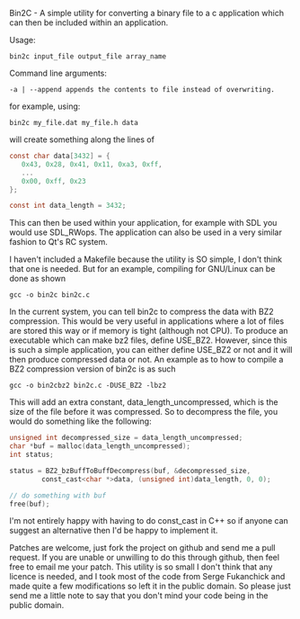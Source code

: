 Bin2C - A simple utility for converting a binary file to a c application which
can then be included within an application.

Usage:

```
bin2c input_file output_file array_name
```

Command line arguments:

```
-a | --append appends the contents to file instead of overwriting.
```

for example, using:
```
bin2c my_file.dat my_file.h data
```

will create something along the lines of

```c
const char data[3432] = {
   0x43, 0x28, 0x41, 0x11, 0xa3, 0xff,
   ...
   0x00, 0xff, 0x23
};

const int data_length = 3432;
```

This can then be used within your application, for example with SDL you would
use SDL_RWops. The application can also be used in a very similar fashion to
Qt's RC system.

I haven't included a Makefile because the utility is SO simple, I don't
think that one is needed. But for an example, compiling for GNU/Linux can be
done as shown

```
gcc -o bin2c bin2c.c
```

In the current system, you can tell bin2c to compress the data with BZ2
compression. This would be very useful in applications where a lot of files
are stored this way or if memory is tight (although not CPU). To produce an
executable which can make bz2 files, define USE_BZ2. However, since this is
such a simple application, you can either define USE_BZ2 or not and it will
then produce compressed data or not. An example as to how to compile a BZ2
compression version of bin2c is as such

```
gcc -o bin2cbz2 bin2c.c -DUSE_BZ2 -lbz2
```

This will add an extra constant, data_length_uncompressed, which is the size
of the file before it was compressed. So to decompress the file, you would
do something like the following:

```c
unsigned int decompressed_size = data_length_uncompressed;
char *buf = malloc(data_length_uncompressed);
int status;

status = BZ2_bzBuffToBuffDecompress(buf, &decompressed_size,
        const_cast<char *>data, (unsigned int)data_length, 0, 0);

// do something with buf
free(buf);
```

I'm not entirely happy with having to do const_cast in C++ so if anyone can
suggest an alternative then I'd be happy to implement it.

Patches are welcome, just fork the project on github and send me a pull
request. If you are unable or unwilling to do this through github, then feel
free to email me your patch. This utility is so small I don't think that any
licence is needed, and I took most of the code from Serge Fukanchick and made
quite a few modifications so left it in the public domain. So please just send 
me a little note to say that you don't mind your code being in the public 
domain.
